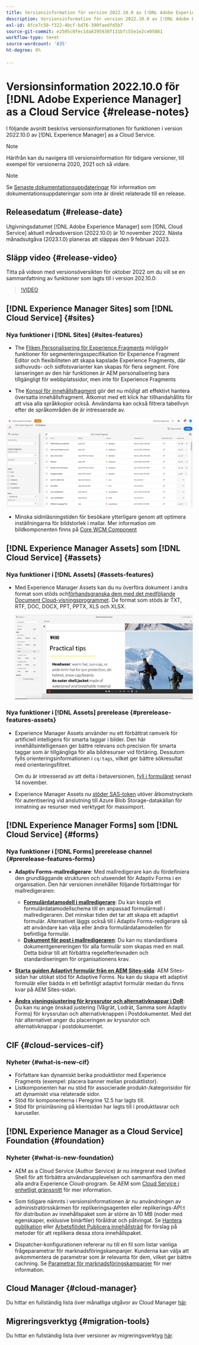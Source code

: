 ```yaml
---
title: Versionsinformation för version 2022.10.0 av [!DNL Adobe Experience Manager] as a Cloud Service.
description: Versionsinformation för version 2022.10.0 av [!DNL Adobe Experience Manager] as a Cloud Service.
exl-id: 8fce7c50-f322-4bcf-bd76-390faedfd5b7
source-git-commit: e2505c0fec1da8395930f131bfc55e1e2ce05881
workflow-type: tm+mt
source-wordcount: '835'
ht-degree: 0%

---
```


# Versionsinformation 2022.10.0 för [!DNL Adobe Experience Manager] as a Cloud Service {#release-notes}

I följande avsnitt beskrivs versionsinformationen för funktionen i version 2022.10.0 av [!DNL Experience Manager] as a Cloud Service.

>[!NOTE]
>
>Härifrån kan du navigera till versionsinformation för tidigare versioner, till exempel för versionerna 2020, 2021 och så vidare.

>[!NOTE]
>
>Se [Senaste dokumentationsuppdateringar](https://experienceleague.adobe.com/docs/experience-manager-release-information/aem-release-updates/doc-updates/documentation-updates.html) för information om dokumentationsuppdateringar som inte är direkt relaterade till en release.

## Releasedatum {#release-date}

Utgivningsdatumet [!DNL Adobe Experience Manager] som [!DNL Cloud Service] aktuell månadsversion (2022.10.0) är 10 november 2022. Nästa månadsutgåva (2023.1.0) planeras att släppas den 9 februari 2023.

## Släpp video {#release-video}

Titta på videon med versionsöversikten för oktober 2022 om du vill se en sammanfattning av funktioner som lagts till i version 202.10.0:

>[!VIDEO](https://video.tv.adobe.com/v/3409801/?quality=12)

## [!DNL Experience Manager Sites] som [!DNL Cloud Service] {#sites}


### Nya funktioner i [!DNL Sites] {#sites-features}

* The [Fliken Personalisering för Experience Fragments](/help/sites-cloud/authoring/fundamentals/experience-fragments.md#personalization-experience-fragment) möjliggör funktioner för segmenteringsspecifikation för Experience Fragment Editor och flexibiliteten att skapa kapslade Experience Fragments, där sidhuvuds- och sidfotsvarianter kan skapas för flera segment. Före lanseringen av den här funktionen är AEM personalisering bara tillgängligt för webbplatssidor, men inte för Experience Fragments

* The [Konsol för innehållsfragment](/help/sites-cloud/administering/content-fragments/managing.md#content-fragments-console) gör det nu möjligt att effektivt hantera översatta innehållsfragment. Åtkomst med ett klick har tillhandahållits för att visa alla språkkopior också. Användarna kan också filtrera tabellvyn efter de språkområden de är intresserade av.

![Språk för innehållsfragment](/help/release-notes/assets/cfconsole-languages.png)

* Minska sidinläsningstiden för besökare ytterligare genom att optimera inställningarna för bildstorlek i mallar. Mer information om bildkomponenten finns på [Core WCM Component](https://github.com/adobe/aem-core-wcm-components)

## [!DNL Experience Manager Assets] som [!DNL Cloud Service] {#assets}

### Nya funktioner i [!DNL Assets] {#assets-features}

* Med Experience Manager Assets kan du nu överföra dokument i andra format som stöds och[förhandsgranska dem med det medföljande Document Cloud-visningsprogrammet](/help/assets/manage-pdf-documents.md). De format som stöds är TXT, RTF, DOC, DOCX, PPT, PPTX, XLS och XLSX.

  ![PDF-återgivning för andra format](/help/release-notes/assets/multi-page-other-formats.png)


### Nya funktioner i [!DNL Assets] prerelease {#prerelease-features-assets}

* Experience Manager Assets använder nu ett förbättrat ramverk för artificiell intelligens för smarta taggar i bilder. Den här innehållsintelligensen ger bättre relevans och precision för smarta taggar som är tillgängliga för alla bildresurser vid förtäring. Dessutom fylls orienteringsinformationen i `cq:tags`, vilket ger bättre sökresultat med orienteringsfiltret.

  Om du är intresserad av att delta i betaversionen, [fyll i formuläret](https://forms.office.com/pages/responsepage.aspx?id=Wht7-jR7h0OUrtLBeN7O4epXZrTVKKdJkUiHeolccf9UNEwyNEpHVEFaODdBNFZQSlFDREZQOVRRTy4u) senast 14 november.

* Experience Manager Assets nu [stöder SAS-token](/help/assets/add-assets.md#asset-bulk-ingestor) utöver åtkomstnyckeln för autentisering vid anslutning till Azure Blob Storage-datakällan för inmatning av resurser med verktyget för massimport.

## [!DNL Experience Manager Forms] som [!DNL Cloud Service] {#forms}

### Nya funktioner i [!DNL Forms] prerelease channel {#prerelease-features-forms}

* **Adaptiv Forms-mallredigerare**: Med mallredigerare kan du fördefiniera den grundläggande strukturen och utseendet för Adaptiv Forms i en organisation. Den här versionen innehåller följande förbättringar för mallredigeraren:
   * **[Formulärdatamodell i mallredigerare](/help/forms/creating-adaptive-form.md#edit-form-model-properties-of-an-adaptive-form-edit-form-model)**: Du kan koppla ett formulärdatamodellschema till en anpassad formulärmall i mallredigeraren. Det minskar tiden det tar att skapa ett adaptivt formulär. Alternativet läggs också till i Adaptiv Forms-redigerare så att användare kan välja eller ändra formulärdatamodellen för befintliga formulär.
   * **[Dokument för post i mallredigeraren](/help/forms/generate-document-of-record-for-non-xfa-based-adaptive-forms.md#document-of-record-support-in-adaptive-form-editor-dor-support-in-adaptiveform)**: Du kan nu standardisera dokumentgenereringen för alla formulär som skapas med en mall. Detta bidrar till att förbättra regelefterlevnaden och standardiseringen för organisationens krav.

* **[Starta guiden Adaptivt formulär från en AEM Sites-sida](/help/forms/embed-adaptive-form-aem-sites.md)**: AEM Sites-sidan har utökat stöd för Adaptive Forms. Nu kan du skapa ett adaptivt formulär eller bädda in ett befintligt adaptivt formulär medan du finns kvar på AEM Sites-sidan.
* **[Ändra visningsjustering för kryssrutor och alternativknappar i DoR](/help/forms/generate-document-of-record-for-non-xfa-based-adaptive-forms.md#customize-the-branding-information-in-document-of-record-customize-the-branding-information-in-document-of-record)**: Du kan nu ange önskad justering (Vågrät, Lodrät, Samma som Adaptiv Forms) för kryssrutan och alternativknappen i Postdokumentet. Med det här alternativet anger du placeringen av kryssrutor och alternativknappar i postdokumentet.

## CIF {#cloud-services-cif}

### Nyheter {#what-is-new-cif}

* Författare kan dynamiskt berika produktlistor med Experience Fragments (exempel: placera banner mellan produktlistor).
* Listkomponenten har nu stöd för associerade produkt-/kategorisidor för att dynamiskt visa relaterade sidor.
* Stöd för komponenterna i Peregrine 12.5 har lagts till.
* Stöd för prisinläsning på klientsidan har lagts till i produktlasrar och karuseller.

## [!DNL Experience Manager as a Cloud Service] Foundation {#foundation}

### Nyheter {#what-is-new-foundation}

* AEM as a Cloud Service (Author Service) är nu integrerat med Unified Shell för att förbättra användarupplevelsen och sammanföra den med alla andra Experience Cloud-program. Se AEM som [Cloud Service i enhetligt gränssnitt](/help/overview/aem-cloud-service-on-unified-shell.md) för mer information.

* Som tidigare nämnts i versionsinformationen är nu användningen av administratörsskärmen för replikeringsagenten eller replikerings-API:t för distribution av innehållspaket som är större än 10 MB (noder med egenskaper, exklusive binärfiler) föråldrat och påtvingat. Se [Hantera publikation](/help/operations/replication.md#manage-publication) eller [Arbetsflödet Publicera innehållsträd](/help/operations/replication.md#publish-content-tree-workflow) för förslag på metoder för att replikera dessa stora innehållspaket.

* Dispatcher-konfigurationen refererar nu till en fil som listar vanliga frågeparametrar för marknadsföringskampanjer. Kunderna kan välja att avkommentera de parametrar som är relevanta för dem, vilket ger bättre cachning. Se [Parametrar för marknadsföringskampanjer](/help/implementing/dispatcher/caching.md#marketing-parameters) för mer information.

## Cloud Manager {#cloud-manager}

Du hittar en fullständig lista över månatliga utgåvor av Cloud Manager [här](/help/implementing/cloud-manager/release-notes/current.md).

## Migreringsverktyg {#migration-tools}

Du hittar en fullständig lista över versioner av migreringsverktyg [här](/help/journey-migration/release-notes/release-notes-migration-tools-current.md).
